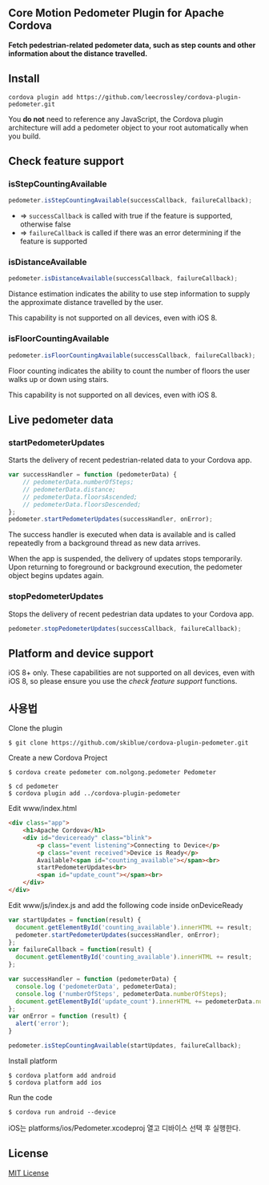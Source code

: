 ## Core Motion Pedometer Plugin for Apache Cordova

**Fetch pedestrian-related pedometer data, such as step counts and other information about the distance travelled.**

## Install

```
cordova plugin add https://github.com/leecrossley/cordova-plugin-pedometer.git
```

You **do not** need to reference any JavaScript, the Cordova plugin architecture will add a pedometer object to your root automatically when you build.

## Check feature support

### isStepCountingAvailable

```js
pedometer.isStepCountingAvailable(successCallback, failureCallback);
```
- => `successCallback` is called with true if the feature is supported, otherwise false
- => `failureCallback` is called if there was an error determining if the feature is supported

### isDistanceAvailable

```js
pedometer.isDistanceAvailable(successCallback, failureCallback);
```

Distance estimation indicates the ability to use step information to supply the approximate distance travelled by the user.

This capability is not supported on all devices, even with iOS 8.

### isFloorCountingAvailable

```js
pedometer.isFloorCountingAvailable(successCallback, failureCallback);
```

Floor counting indicates the ability to count the number of floors the user walks up or down using stairs.

This capability is not supported on all devices, even with iOS 8.


## Live pedometer data

### startPedometerUpdates

Starts the delivery of recent pedestrian-related data to your Cordova app.

```js
var successHandler = function (pedometerData) {
    // pedometerData.numberOfSteps;
    // pedometerData.distance;
    // pedometerData.floorsAscended;
    // pedometerData.floorsDescended;
};
pedometer.startPedometerUpdates(successHandler, onError);
```

The success handler is executed when data is available and is called repeatedly from a background thread as new data arrives.

When the app is suspended, the delivery of updates stops temporarily. Upon returning to foreground or background execution, the pedometer object begins updates again.

### stopPedometerUpdates

Stops the delivery of recent pedestrian data updates to your Cordova app.

```js
pedometer.stopPedometerUpdates(successCallback, failureCallback);
```

## Platform and device support

iOS 8+ only. These capabilities are not supported on all devices, even with iOS 8, so please ensure you use the *check feature support* functions.


## 사용법

Clone the plugin

```
$ git clone https://github.com/skiblue/cordova-plugin-pedometer.git
```

Create a new Cordova Project

```
$ cordova create pedometer com.nolgong.pedometer Pedometer
```
```
$ cd pedometer
$ cordova plugin add ../cordova-plugin-pedometer
```


Edit www/index.html

```html
<div class="app">
    <h1>Apache Cordova</h1>
    <div id="deviceready" class="blink">
        <p class="event listening">Connecting to Device</p>
        <p class="event received">Device is Ready</p>
        Available?<span id="counting_available"></span><br>
        startPedometerUpdates<br>
        <span id="update_count"></span><br>
    </div>
</div>
```

Edit www/js/index.js and add the following code inside onDeviceReady

```js
var startUpdates = function(result) {
  document.getElementById('counting_available').innerHTML += result;
  pedometer.startPedometerUpdates(successHandler, onError);
};
var failureCallback = function(result) {
  document.getElementById('counting_available').innerHTML += result;
};

var successHandler = function (pedometerData) {
  console.log ('pedometerData', pedometerData);
  console.log ('numberOfSteps', pedometerData.numberOfSteps);
  document.getElementById('update_count').innerHTML += pedometerData.numberOfSteps + ' @ ' + pedometerData.timestamp +  '<br>';
};
var onError = function (result) {
  alert('error');
}

pedometer.isStepCountingAvailable(startUpdates, failureCallback);
```

Install platform

```
$ cordova platform add android
$ cordova platform add ios
```

Run the code

```
$ cordova run android --device
```
iOS는 platforms/ios/Pedometer.xcodeproj 열고 디바이스 선택 후 실행한다.

## License

[MIT License](http://ilee.mit-license.org)
